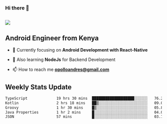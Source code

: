 ### Hi there 👋
<h2 align="left"><img src="https://readme-typing-svg.herokuapp.com?color=000000&lines=I'm+Andrew+Opollo😊;Welcome+to+my+Github😜"> </h2>

## Android Engineer from Kenya


- 🌱 Currently focusing on **Android Development with React-Native**

- 🔭 Also learning **NodeJs** for Backend Development

- 📫 How to reach me **opolloandres@gmail.com**


## Weekly Stats Update
<!--START_SECTION:waka-->

```txt
TypeScript             19 hrs 30 mins  ███████████████████░░░░░░   76.28 %
Kotlin                 2 hrs 18 mins   ██▒░░░░░░░░░░░░░░░░░░░░░░   09.00 %
Groovy                 1 hr 30 mins    █▒░░░░░░░░░░░░░░░░░░░░░░░   05.89 %
Java Properties        1 hr 2 mins     █░░░░░░░░░░░░░░░░░░░░░░░░   04.06 %
JSON                   57 mins         █░░░░░░░░░░░░░░░░░░░░░░░░   03.74 %
```

<!--END_SECTION:waka-->




